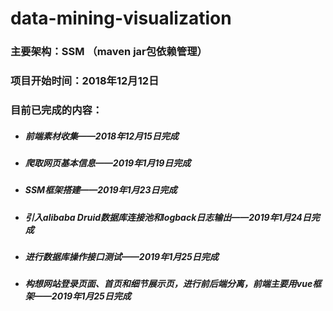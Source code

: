 # data-mining-visualization
### 主要架构：SSM （maven jar包依赖管理）
### 项目开始时间：2018年12月12日
### 目前已完成的内容：
+ ##### 前端素材收集——2018年12月15日完成 
+ ##### 爬取网页基本信息——2019年1月19日完成
+ ##### SSM框架搭建——2019年1月23日完成
+ ##### 引入alibaba Druid数据库连接池和logback日志输出——2019年1月24日完成
+ ##### 进行数据库操作接口测试——2019年1月25日完成
+ ##### 构想网站登录页面、首页和细节展示页，进行前后端分离，前端主要用vue框架——2019年1月25日完成
